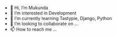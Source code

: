 - 👋 Hi, I’m Mukunda
- 👀 I’m interested in Development
- 🌱 I’m currently learning Tastypie, Django, Python
- 💞️ I’m looking to collaborate on ...
- 📫 How to reach me ...

<!---
mukunda-1518/mukunda-1518 is a ✨ special ✨ repository because its `README.md` (this file) appears on your GitHub profile.
You can click the Preview link to take a look at your changes.
--->
